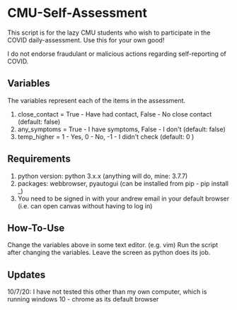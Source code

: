 # CMU-Self-Assessment

This script is for the lazy CMU students who wish to participate in the COVID daily-assessment. 
Use this for your own good!

I do not endorse fraudulant or malicious actions regarding self-reporting of COVID.

## Variables
The variables represent each of the items in the assessment.
1. close_contact = True - Have had contact, False - No close contact  (default: false)
2. any_symptoms  = True - I have symptoms,  False - I don't           (default: false)
3. temp_higher   = 1 - Yes,    0 - No,    -1 - I didn't check         (default: 0    )

## Requirements
1. python version: python 3.x.x          (anything will do, mine: 3.7.7)
2. packages:       webbrowser, pyautogui (can be installed from pip - pip install _)
3. You need to be signed in with your andrew email in your default browser (i.e. can open canvas without having to log in)

## How-To-Use
Change the variables above in some text editor. (e.g. vim)
Run the script after changing the variables. Leave the screen as python does its job.

## Updates
10/7/20: I have not tested this other than my own computer, which is running windows 10 - chrome as its default browser
